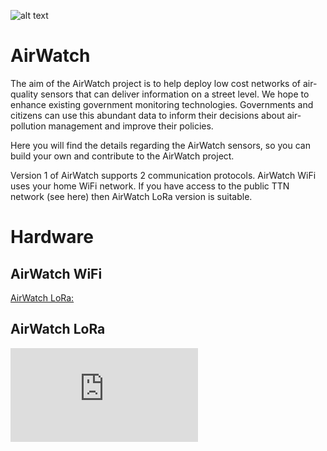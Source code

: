 ![alt text](https://github.com/rorygleeson/AirWatch/blob/master/LogoForGitHub.png)






AirWatch
========

The aim of the AirWatch project is to help deploy low cost networks of air-quality sensors that can deliver information on a street level. We hope to enhance existing government monitoring technologies. Governments and citizens can use this abundant data to inform their decisions about air-pollution management and improve their policies.


Here you will find the details regarding the AirWatch sensors, so you can build your own and contribute to the AirWatch project. 

Version 1 of AirWatch supports 2 communication protocols. AirWatch WiFi uses your home WiFi network.
If you have access to the public TTN network (see here) then AirWatch LoRa version is suitable. 


Hardware 
========

AirWatch WiFi
--------------

[AirWatch LoRa: ](https://github.com/rorygleeson/AirWatch/blob/master/Devices/LoRa/readme.md)

AirWatch LoRa
--------------

![AirWatch WiFi: ](https://github.com/rorygleeson/AirWatch/blob/master/Devices/WiFi/readme.md)
